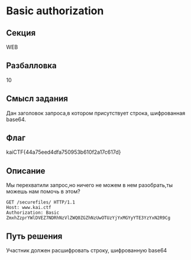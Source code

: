 # Basic authorization




## Секция
WEB




## Разбалловка
10




## Смысл задания
Дан заголовок запроса,в котором присутствует строка, шифрованная base64.




## Флаг
kaiCTF{44a75eed4dfa750953b610f2a17c617d}




## Описание
Мы перехватили запрос,но ничего не можем в нем разобрать,ты можешь нам помочь в этом?



```
GET /securefiles/ HTTP/1.1
Host: www.kai.ctf
Authorization: Basic ZmxhZzprYWlDVEZ7NDRhNzVlZWQ0ZGZhNzUwOTUzYjYxMGYyYTE3YzYxN2R9Cg
```



## Путь решения

Участник должен расшифровать строку, шифрованную base64

